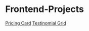 # Frontend-Projects
[Pricing Card](https://valkyraycho.github.io/Frontend-Pricing-Card/)
[Testinomial Grid](https://valkyraycho.github.io/Frontend-Testinomial-Grid/)
